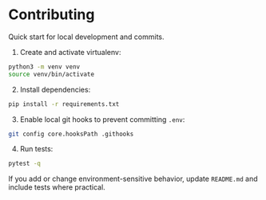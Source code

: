 # Contributing

Quick start for local development and commits.

1. Create and activate virtualenv:

```bash
python3 -m venv venv
source venv/bin/activate
```

2. Install dependencies:

```bash
pip install -r requirements.txt
```

3. Enable local git hooks to prevent committing `.env`:

```bash
git config core.hooksPath .githooks
```

4. Run tests:

```bash
pytest -q
```

If you add or change environment-sensitive behavior, update `README.md` and include tests where practical.
